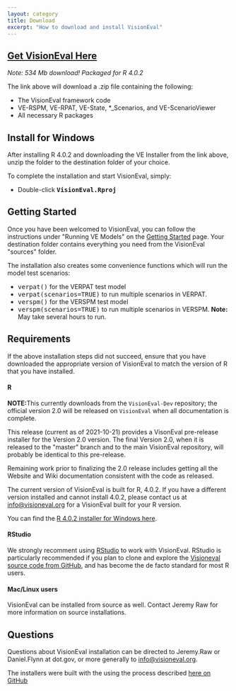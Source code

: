 ```yaml
---
layout: category
title: Download
excerpt: "How to download and install VisionEval"
---
```


## [Get VisionEval Here](https://github.com/VisionEval/VisionEval-Dev/releases/download/V.2.0-Pre-Release_2020-10-21/VE-Installer-Windows-R4.0.2_2020-10-21.zip)

*Note: 534 Mb download! Packaged for R 4.0.2*

The link above will download a .zip file containing the following:
 - The VisionEval framework code
 - VE-RSPM, VE-RPAT, VE-State, *_Scenarios, and VE-ScenarioViewer 
 - All necessary R packages

## Install for Windows

After installing R 4.0.2 and downloading the VE Installer from the link above, unzip the folder to the destination folder of your choice.

To complete the installation and start VisionEval, simply:
   - Double-click **<tt>VisionEval.Rproj</tt>**

## Getting Started

Once you have been welcomed to VisionEval, you can follow the instructions under "Running VE Models" on the
<a href="https://github.com/VisionEval/VisionEval/wiki/Getting-Started-v2">Getting Started</a> page.
Your destination folder contains everything you need from the VisionEval "sources" folder.

The installation also creates some convenience functions which will run the model test scenarios:
 - <tt>verpat()</tt> for the VERPAT test model
 - <tt>verpat(scenarios=TRUE)</tt> to run multiple scenarios in VERPAT.
 - <tt>verspm()</tt> for the VERSPM test model
 - <tt>verspm(scenarios=TRUE)</tt> to run multiple scenarios in VERSPM. **Note:** May take several hours to run.

## Requirements

If the above installation steps did not succeed, ensure that you have downloaded the appropriate version of VisionEval to match the version of R that you have installed.

#### R

<strong>NOTE:</strong>This currently downloads from the `VisionEval-Dev` repository; the official version 2.0 will be released on `VisionEval` when all documentation is complete.

This release (current as of 2021-10-21) provides a VisonEval pre-release installer for the Version 2.0 version. The final Version 2.0, when it is released to the "master" branch and to the main VisionEval repository, will probably be identical to this pre-release.

Remaining work prior to finalizing the 2.0 release includes getting all the Website and Wiki documentation consistent with the code as released.

The current version of VisionEval is built for R, 4.0.2.  If you have a different version installed and cannot install 4.0.2, please contact us at <a href="mailto:info@visioneval.org">info@visioneval.org</a> for a VisionEval built for your R version. 

You can find the <a
href="https://cran.r-project.org/bin/windows/base/old/4.0.2/R-4.0.2-win.exe" target="_blank">R 4.0.2 installer for Windows here</a>.

#### RStudio 

We strongly recomment using <a href="https://www.rstudio.com/products/rstudio/#Desktop" target="_blank">RStudio</a> to work with VisionEval. RStudio is particularly recommended if you plan to clone and explore the
<a target="_blank" href="https://github.com/VisionEval/VisionEval">Visioneval source code from GitHub</a>, and has become the de facto standard for most R users.

#### Mac/Linux users
VisionEval can be installed from source as well. Contact Jeremy Raw for more information on source installations.

## Questions

Questions about VisionEval installation can be directed to Jeremy.Raw or Daniel.Flynn at dot.gov, or more generally to <a href="mailto:info@visioneval.org">info@visioneval.org</a>.

The installers were built with the using the process described <a target="_blank" href="https://github.com/VisionEval/VisionEval-Dev/blob/development/build/Building.md">here on GitHub</a>

<!-- removed between title and excerpt: <span class="entry-date"><time datetime="{{ post.date | date_to_xmlschema }}">{{ post.date | date: "%B %d, %Y" }}</time></span> -->
